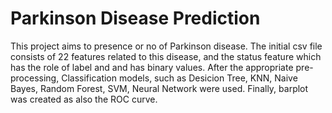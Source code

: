 # Parkinson Disease Prediction
This project aims to presence or no of Parkinson disease. The initial csv file consists of 22 features related to this disease, and the status feature which has the role of label and and has binary values. After the appropriate pre-processing, Classification models, such as Desicion Tree, KNN, Naive Bayes, Random Forest, SVM, Neural Network were used. Finally, barplot was created as also the ROC curve.